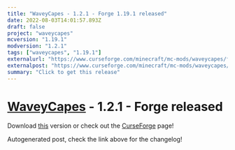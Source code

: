 ```yaml
---
title: "WaveyCapes - 1.2.1 - Forge 1.19.1 released"
date: 2022-08-03T14:01:57.893Z
draft: false
project: "waveycapes"
mcversion: "1.19.1"
modversion: "1.2.1"
tags: ["waveycapes", "1.19.1"]
externalurl: "https://www.curseforge.com/minecraft/mc-mods/waveycapes/files/3914274"
externalpost: "https://www.curseforge.com/minecraft/mc-mods/waveycapes/files/3914274"
summary: "Click to get this release"
---
```

# [WaveyCapes](/project/waveycapes) - 1.2.1 - Forge released
Download [this](https://www.curseforge.com/minecraft/mc-mods/waveycapes/files/3914274) version or check out the [CurseForge](https://www.curseforge.com/minecraft/mc-mods/waveycapes) page!

Autogenerated post, check the link above for the changelog!
